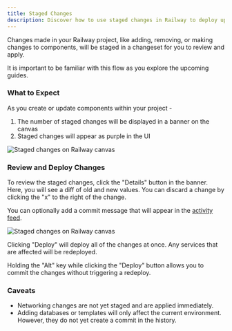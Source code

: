```yaml
---
title: Staged Changes
description: Discover how to use staged changes in Railway to deploy updates gradually.
---
```


Changes made in your Railway project, like adding, removing, or making changes to components, will be staged in a changeset for you to review and apply.

It is important to be familiar with this flow as you explore the upcoming guides.

### What to Expect

As you create or update components within your project -

1. The number of staged changes will be displayed in a banner on the canvas
2. Staged changes will appear as purple in the UI

<Image src="https://res.cloudinary.com/railway/image/upload/v1702077687/docs/staged-changes/wl1qxxj8mpbej70i042r.png"
            alt="Staged changes on Railway canvas"
            layout="responsive"
            width={1423} height={826} quality={100} />

### Review and Deploy Changes

To review the staged changes, click the "Details" button in the banner.  Here, you will see a diff of old and new values.  You can discard a change by clicking the "x" to the right of the change.

You can optionally add a commit message that will appear in the [activity feed](/guides/projects#viewing-recent-activity).
 
<Image src="https://res.cloudinary.com/railway/image/upload/v1706310620/docs/staged-changes/details-modal_qbmujh.png"
            alt="Staged changes on Railway canvas"
            layout="responsive"
            width={1108} height={841} quality={100} />

Clicking "Deploy" will deploy all of the changes at once. Any services that are affected will be redeployed.

Holding the "Alt" key while clicking the "Deploy" button allows you to commit the changes without triggering a redeploy.

### Caveats

- Networking changes are not yet staged and are applied immediately.
- Adding databases or templates will only affect the current environment. However, they do not yet create a commit in the history.
